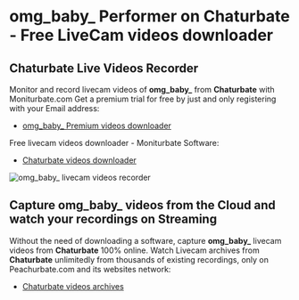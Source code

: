 # omg_baby_ Performer on Chaturbate - Free LiveCam videos downloader

## Chaturbate Live Videos Recorder

Monitor and record livecam videos of **omg_baby_** from **Chaturbate** with Moniturbate.com
Get a premium trial for free by just and only registering with your Email address:
* [omg_baby_ Premium videos downloader](https://moniturbate.com/request-demo-licence-key.html)

Free livecam videos downloader - Moniturbate Software:
* [Chaturbate videos downloader](https://moniturbate.com/moniturbate-download-software.html)

![omg_baby_ livecam videos recorder](https://peachurnet.com/templates/moniturbate-software.png)


## Capture omg_baby_ videos from the Cloud and watch your recordings on Streaming

Without the need of downloading a software, capture **omg_baby_** livecam videos from **Chaturbate** 100% online.
Watch Livecam archives from **Chaturbate** unlimitedly from thousands of existing recordings, only on Peachurbate.com and its websites network:
* [Chaturbate videos archives](https://peachurnet.com/)